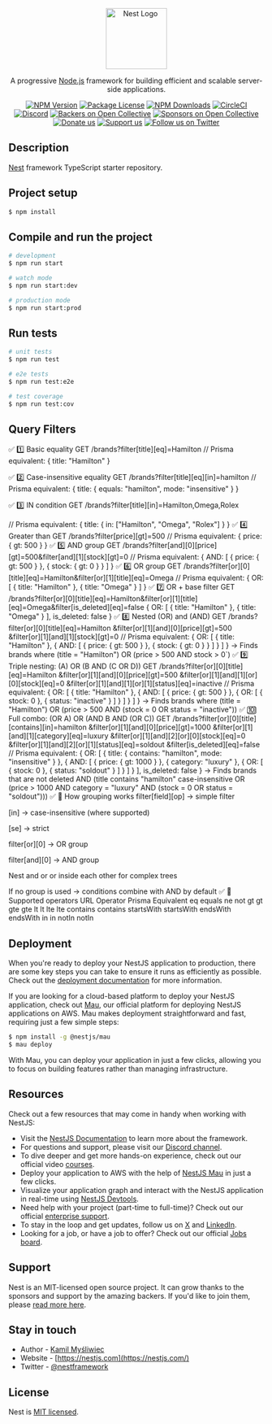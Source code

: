 <p align="center">
  <a href="http://nestjs.com/" target="blank"><img src="https://nestjs.com/img/logo-small.svg" width="120" alt="Nest Logo" /></a>
</p>

[circleci-image]: https://img.shields.io/circleci/build/github/nestjs/nest/master?token=abc123def456
[circleci-url]: https://circleci.com/gh/nestjs/nest

  <p align="center">A progressive <a href="http://nodejs.org" target="_blank">Node.js</a> framework for building efficient and scalable server-side applications.</p>
    <p align="center">
<a href="https://www.npmjs.com/~nestjscore" target="_blank"><img src="https://img.shields.io/npm/v/@nestjs/core.svg" alt="NPM Version" /></a>
<a href="https://www.npmjs.com/~nestjscore" target="_blank"><img src="https://img.shields.io/npm/l/@nestjs/core.svg" alt="Package License" /></a>
<a href="https://www.npmjs.com/~nestjscore" target="_blank"><img src="https://img.shields.io/npm/dm/@nestjs/common.svg" alt="NPM Downloads" /></a>
<a href="https://circleci.com/gh/nestjs/nest" target="_blank"><img src="https://img.shields.io/circleci/build/github/nestjs/nest/master" alt="CircleCI" /></a>
<a href="https://discord.gg/G7Qnnhy" target="_blank"><img src="https://img.shields.io/badge/discord-online-brightgreen.svg" alt="Discord"/></a>
<a href="https://opencollective.com/nest#backer" target="_blank"><img src="https://opencollective.com/nest/backers/badge.svg" alt="Backers on Open Collective" /></a>
<a href="https://opencollective.com/nest#sponsor" target="_blank"><img src="https://opencollective.com/nest/sponsors/badge.svg" alt="Sponsors on Open Collective" /></a>
  <a href="https://paypal.me/kamilmysliwiec" target="_blank"><img src="https://img.shields.io/badge/Donate-PayPal-ff3f59.svg" alt="Donate us"/></a>
    <a href="https://opencollective.com/nest#sponsor"  target="_blank"><img src="https://img.shields.io/badge/Support%20us-Open%20Collective-41B883.svg" alt="Support us"></a>
  <a href="https://twitter.com/nestframework" target="_blank"><img src="https://img.shields.io/twitter/follow/nestframework.svg?style=social&label=Follow" alt="Follow us on Twitter"></a>
</p>
  <!--[![Backers on Open Collective](https://opencollective.com/nest/backers/badge.svg)](https://opencollective.com/nest#backer)
  [![Sponsors on Open Collective](https://opencollective.com/nest/sponsors/badge.svg)](https://opencollective.com/nest#sponsor)-->

## Description

[Nest](https://github.com/nestjs/nest) framework TypeScript starter repository.

## Project setup

```bash
$ npm install
```

## Compile and run the project

```bash
# development
$ npm run start

# watch mode
$ npm run start:dev

# production mode
$ npm run start:prod
```

## Run tests

```bash
# unit tests
$ npm run test

# e2e tests
$ npm run test:e2e

# test coverage
$ npm run test:cov
```

## Query Filters

✅ 1️⃣ Basic equality
GET /brands?filter[title][eq]=Hamilton
// Prisma equivalent:
{
title: "Hamilton"
}

✅ 2️⃣ Case-insensitive equality
GET /brands?filter[title][eq][in]=hamilton
// Prisma equivalent:
{
title: { equals: "hamilton", mode: "insensitive" }
}

✅ 3️⃣ IN condition
GET /brands?filter[title][in]=Hamilton,Omega,Rolex

// Prisma equivalent:
{
title: { in: ["Hamilton", "Omega", "Rolex"] }
}
✅ 4️⃣ Greater than
GET /brands?filter[price][gt]=500
// Prisma equivalent:
{
price: { gt: 500 }
}
✅ 5️⃣ AND group
GET /brands?filter[and][0][price][gt]=500&filter[and][1][stock][gt]=0
// Prisma equivalent:
{
AND: [
{ price: { gt: 500 } },
{ stock: { gt: 0 } }
]
}
✅ 6️⃣ OR group
GET /brands?filter[or][0][title][eq]=Hamilton&filter[or][1][title][eq]=Omega
// Prisma equivalent:
{
OR: [
{ title: "Hamilton" },
{ title: "Omega" }
]
}
✅ 7️⃣ OR + base filter
GET /brands?filter[or][0][title][eq]=Hamilton&filter[or][1][title][eq]=Omega&filter[is_deleted][eq]=false
{
OR: [
{ title: "Hamilton" },
{ title: "Omega" }
],
is_deleted: false
}
✅ 8️⃣ Nested (OR) and (AND)
GET /brands?filter[or][0][title][eq]=Hamilton
&filter[or][1][and][0][price][gt]=500
&filter[or][1][and][1][stock][gt]=0
// Prisma equivalent:
{
OR: [
{ title: "Hamilton" },
{
AND: [
{ price: { gt: 500 } },
{ stock: { gt: 0 } }
]
}
]
}
→ Finds brands where (title = "Hamilton") OR (price > 500 AND stock > 0`)
✅ 9️⃣ Triple nesting: (A) OR (B AND (C OR D))
GET /brands?filter[or][0][title][eq]=Hamilton
&filter[or][1][and][0][price][gt]=500
&filter[or][1][and][1][or][0][stock][eq]=0
&filter[or][1][and][1][or][1][status][eq]=inactive
// Prisma equivalent:
{
OR: [
{ title: "Hamilton" },
{
AND: [
{ price: { gt: 500 } },
{
OR: [
{ stock: 0 },
{ status: "inactive" }
]
}
]
}
]
}
→ Finds brands where (title = "Hamilton") OR (price > 500 AND (stock = 0 OR status = "inactive"))
✅ 🔟 Full combo: (OR A) OR (AND B AND (OR C))
GET /brands?filter[or][0][title][contains][in]=hamilton
&filter[or][1][and][0][price][gt]=1000
&filter[or][1][and][1][category][eq]=luxury
&filter[or][1][and][2][or][0][stock][eq]=0
&filter[or][1][and][2][or][1][status][eq]=soldout
&filter[is_deleted][eq]=false
// Prisma equivalent:
{
OR: [
{
title: { contains: "hamilton", mode: "insensitive" }
},
{
AND: [
{ price: { gt: 1000 } },
{ category: "luxury" },
{
OR: [
{ stock: 0 },
{ status: "soldout" }
]
}
]
}
],
is_deleted: false
}
→ Finds brands that are not deleted AND (title contains "hamilton" case-insensitive OR (price > 1000 AND category = "luxury" AND (stock = 0 OR status = "soldout")))
✅ 🚦 How grouping works
filter[field][op] → simple filter

[in] → case-insensitive (where supported)

[se] → strict

filter[or][0] → OR group

filter[and][0] → AND group

Nest and or or inside each other for complex trees

If no group is used → conditions combine with AND by default
✅ 🎉 Supported operators
URL Operator Prisma Equivalent
eq equals
ne not
gt gt
gte gte
lt lt
lte lte
contains contains
startsWith startsWith
endsWith endsWith
in in
notIn notIn

## Deployment

When you're ready to deploy your NestJS application to production, there are some key steps you can take to ensure it runs as efficiently as possible. Check out the [deployment documentation](https://docs.nestjs.com/deployment) for more information.

If you are looking for a cloud-based platform to deploy your NestJS application, check out [Mau](https://mau.nestjs.com), our official platform for deploying NestJS applications on AWS. Mau makes deployment straightforward and fast, requiring just a few simple steps:

```bash
$ npm install -g @nestjs/mau
$ mau deploy
```

With Mau, you can deploy your application in just a few clicks, allowing you to focus on building features rather than managing infrastructure.

## Resources

Check out a few resources that may come in handy when working with NestJS:

- Visit the [NestJS Documentation](https://docs.nestjs.com) to learn more about the framework.
- For questions and support, please visit our [Discord channel](https://discord.gg/G7Qnnhy).
- To dive deeper and get more hands-on experience, check out our official video [courses](https://courses.nestjs.com/).
- Deploy your application to AWS with the help of [NestJS Mau](https://mau.nestjs.com) in just a few clicks.
- Visualize your application graph and interact with the NestJS application in real-time using [NestJS Devtools](https://devtools.nestjs.com).
- Need help with your project (part-time to full-time)? Check out our official [enterprise support](https://enterprise.nestjs.com).
- To stay in the loop and get updates, follow us on [X](https://x.com/nestframework) and [LinkedIn](https://linkedin.com/company/nestjs).
- Looking for a job, or have a job to offer? Check out our official [Jobs board](https://jobs.nestjs.com).

## Support

Nest is an MIT-licensed open source project. It can grow thanks to the sponsors and support by the amazing backers. If you'd like to join them, please [read more here](https://docs.nestjs.com/support).

## Stay in touch

- Author - [Kamil Myśliwiec](https://twitter.com/kammysliwiec)
- Website - [https://nestjs.com](https://nestjs.com/)
- Twitter - [@nestframework](https://twitter.com/nestframework)

## License

Nest is [MIT licensed](https://github.com/nestjs/nest/blob/master/LICENSE).
